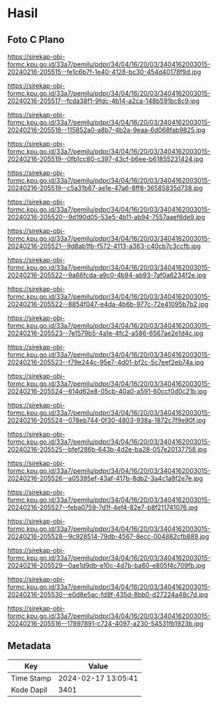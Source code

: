 # Hasil

## Foto C Plano

https://sirekap-obj-formc.kpu.go.id/33a7/pemilu/pdpr/34/04/16/20/03/3404162003015-20240216-205515--fe1c6b7f-1e40-4128-bc30-454d40178f9d.jpg

https://sirekap-obj-formc.kpu.go.id/33a7/pemilu/pdpr/34/04/16/20/03/3404162003015-20240216-205517--fcda38f1-9fdc-4b14-a2ca-148b591bc8c9.jpg

https://sirekap-obj-formc.kpu.go.id/33a7/pemilu/pdpr/34/04/16/20/03/3404162003015-20240216-205518--115852a0-a8b7-4b2a-9eaa-6d068fab9825.jpg

https://sirekap-obj-formc.kpu.go.id/33a7/pemilu/pdpr/34/04/16/20/03/3404162003015-20240216-205519--0fb1cc80-c397-43cf-b6ee-b61855231424.jpg

https://sirekap-obj-formc.kpu.go.id/33a7/pemilu/pdpr/34/04/16/20/03/3404162003015-20240216-205519--c5a31b67-ae1e-47a6-8ff8-36585835d738.jpg

https://sirekap-obj-formc.kpu.go.id/33a7/pemilu/pdpr/34/04/16/20/03/3404162003015-20240216-205520--9d190d05-53e5-4b11-ab94-7557aaef6de9.jpg

https://sirekap-obj-formc.kpu.go.id/33a7/pemilu/pdpr/34/04/16/20/03/3404162003015-20240216-205521--9d8ab1fb-f572-4113-a363-c40cb7c3ccfb.jpg

https://sirekap-obj-formc.kpu.go.id/33a7/pemilu/pdpr/34/04/16/20/03/3404162003015-20240216-205522--9a66fcda-a9c0-4b94-ab93-7af0a6234f2e.jpg

https://sirekap-obj-formc.kpu.go.id/33a7/pemilu/pdpr/34/04/16/20/03/3404162003015-20240216-205522--8854f047-e4da-4b6b-977c-72e41095b7b2.jpg

https://sirekap-obj-formc.kpu.go.id/33a7/pemilu/pdpr/34/04/16/20/03/3404162003015-20240216-205523--7e1579b5-4a1e-4fc2-a586-6567ae2e1d4c.jpg

https://sirekap-obj-formc.kpu.go.id/33a7/pemilu/pdpr/34/04/16/20/03/3404162003015-20240216-205523--f79e244c-95e7-4d01-bf2c-5c7eef2eb74a.jpg

https://sirekap-obj-formc.kpu.go.id/33a7/pemilu/pdpr/34/04/16/20/03/3404162003015-20240216-205524--614d62e8-05cb-40a0-a591-60ccf0d0c21b.jpg

https://sirekap-obj-formc.kpu.go.id/33a7/pemilu/pdpr/34/04/16/20/03/3404162003015-20240216-205524--078eb744-0f30-4803-938a-1872c7f9e90f.jpg

https://sirekap-obj-formc.kpu.go.id/33a7/pemilu/pdpr/34/04/16/20/03/3404162003015-20240216-205525--bfef286b-643b-4d2e-ba28-057e20137758.jpg

https://sirekap-obj-formc.kpu.go.id/33a7/pemilu/pdpr/34/04/16/20/03/3404162003015-20240216-205526--a05395ef-43af-417b-8db2-3a4c1a8f2e7e.jpg

https://sirekap-obj-formc.kpu.go.id/33a7/pemilu/pdpr/34/04/16/20/03/3404162003015-20240216-205527--feba0759-7d1f-4ef4-82e7-b8f211741076.jpg

https://sirekap-obj-formc.kpu.go.id/33a7/pemilu/pdpr/34/04/16/20/03/3404162003015-20240216-205528--9c928514-79db-4567-8ecc-004882cfb889.jpg

https://sirekap-obj-formc.kpu.go.id/33a7/pemilu/pdpr/34/04/16/20/03/3404162003015-20240216-205529--0ae1d9db-e10c-4d7b-ba60-e805f4c709fb.jpg

https://sirekap-obj-formc.kpu.go.id/33a7/pemilu/pdpr/34/04/16/20/03/3404162003015-20240216-205530--e0d8e5ac-fd9f-435d-8bb0-d27224a48c7d.jpg

https://sirekap-obj-formc.kpu.go.id/33a7/pemilu/pdpr/34/04/16/20/03/3404162003015-20240216-205516--17897891-c724-4097-a230-54531fb1923b.jpg


## Metadata

| Key        | Value               |
| ---------- | ------------------- |
| Time Stamp | 2024-02-17 13:05:41 |
| Kode Dapil | 3401                |



